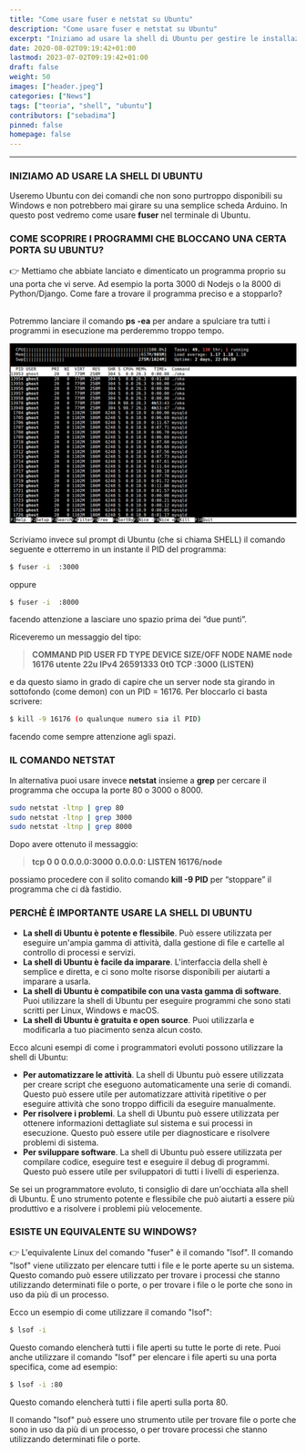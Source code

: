 ```yaml
---
title: "Come usare fuser e netstat su Ubuntu"
description: "Come usare fuser e netstat su Ubuntu"
excerpt: "Iniziamo ad usare la shell di Ubuntu per gestire le installazioni di Domotica più evolute. Useremo Ubuntu per applicazioni complesse che non potrebbero mai girare su una semplice scheda Arduino."
date: 2020-08-02T09:19:42+01:00
lastmod: 2023-07-02T09:19:42+01:00
draft: false
weight: 50
images: ["header.jpeg"]
categories: ["News"]
tags: ["teoria", "shell", "ubuntu"]
contributors: ["sebadima"]
pinned: false
homepage: false
---
```




* * * 
### INIZIAMO AD USARE LA SHELL DI UBUNTU 

Useremo Ubuntu con dei comandi che non sono purtroppo disponibili su Windows e non potrebbero mai girare su una semplice scheda Arduino. In questo post vedremo come usare **fuser** nel terminale di Ubuntu.


### COME SCOPRIRE I PROGRAMMI CHE BLOCCANO UNA CERTA PORTA SU UBUNTU?

<div class="alert alert-doks d-flexflex-shrink-1" role="alert"> 👉 
Mettiamo che abbiate lanciato e dimenticato un programma proprio su una porta che vi serve. Ad esempio la porta 3000 di Nodejs o la 8000 di Python/Django. Come fare a trovare il programma preciso e a stopparlo?
</div>

<br>

Potremmo lanciare il comando **ps -ea** per andare a spulciare tra tutti i programmi in esecuzione ma perderemmo troppo tempo. 

<img class="x figure-img img-fluid lazyload blur-up" width="800" alt=" esemoio del comando ps su ubuntu" src="images/101.png">

<br>
<br>
Scriviamo invece sul prompt di Ubuntu (che si chiama SHELL) il comando seguente e otterremo in un instante il PID del programma:

```bash
$ fuser -i  :3000
```

oppure

```bash
$ fuser -i  :8000
```

facendo attenzione a lasciare uno spazio prima dei “due punti”.

Riceveremo un messaggio del tipo:


> **COMMAND PID USER FD TYPE DEVICE SIZE/OFF NODE NAME
node 16176 utente 22u IPv4 26591333 0t0 TCP :3000 (LISTEN)**

e da questo siamo in grado di capire che un server node sta girando in sottofondo (come demon) con un PID = 16176.
Per bloccarlo ci basta scrivere:

```bash
$ kill -9 16176 (o qualunque numero sia il PID)
```

facendo come sempre attenzione agli spazi.

### IL COMANDO NETSTAT

In alternativa puoi usare invece **netstat** insieme a **grep** per cercare il programma che occupa la porte 80 o 3000 o 8000.

```bash
sudo netstat -ltnp | grep 80
sudo netstat -ltnp | grep 3000
sudo netstat -ltnp | grep 8000
```

Dopo avere ottenuto il messaggio:

> **tcp 0 0 0.0.0.0:3000 0.0.0.0: LISTEN 16176/node**

possiamo procedere con il solito comando **kill -9 PID** per “stoppare” il programma che ci dà fastidio.


### PERCHÈ È IMPORTANTE USARE LA SHELL DI UBUNTU


- **La shell di Ubuntu è potente e flessibile**. Può essere utilizzata per eseguire un'ampia gamma di attività, dalla gestione di file e cartelle al controllo di processi e servizi.
- **La shell di Ubuntu è facile da imparare**. L'interfaccia della shell è semplice e diretta, e ci sono molte risorse disponibili per aiutarti a imparare a usarla.
- **La shell di Ubuntu è compatibile con una vasta gamma di software**. Puoi utilizzare la shell di Ubuntu per eseguire programmi che sono stati scritti per Linux, Windows e macOS.
- **La shell di Ubuntu è gratuita e open source**. Puoi utilizzarla e modificarla a tuo piacimento senza alcun costo.

Ecco alcuni esempi di come i programmatori evoluti possono utilizzare la shell di Ubuntu:

- **Per automatizzare le attività**. 
La shell di Ubuntu può essere utilizzata per creare script che eseguono automaticamente una serie di comandi. Questo può essere utile per automatizzare attività ripetitive o per eseguire attività che sono troppo difficili da eseguire manualmente.
- **Per risolvere i problemi**. 
La shell di Ubuntu può essere utilizzata per ottenere informazioni dettagliate sul sistema e sui processi in esecuzione. Questo può essere utile per diagnosticare e risolvere problemi di sistema.
- **Per sviluppare software**. La shell di Ubuntu può essere utilizzata per compilare codice, eseguire test e eseguire il debug di programmi. Questo può essere utile per sviluppatori di tutti i livelli di esperienza.

Se sei un programmatore evoluto, ti consiglio di dare un'occhiata alla shell di Ubuntu. È uno strumento potente e flessibile che può aiutarti a essere più produttivo e a risolvere i problemi più velocemente.



### ESISTE UN EQUIVALENTE SU WINDOWS?

<div class="alert alert-doks d-flexflex-shrink-1" role="alert"> 👉 
L'equivalente Linux del comando "fuser" è il comando "lsof". Il comando "lsof" viene utilizzato per elencare tutti i file e le porte aperte su un sistema. Questo comando può essere utilizzato per trovare i processi che stanno utilizzando determinati file o porte, o per trovare i file o le porte che sono in uso da più di un processo.
</div>

Ecco un esempio di come utilizzare il comando "lsof":

```bash
$ lsof -i
```

Questo comando elencherà tutti i file aperti su tutte le porte di rete. Puoi anche utilizzare il comando "lsof" per elencare i file aperti su una porta specifica, come ad esempio:

```bash
$ lsof -i :80
```

Questo comando elencherà tutti i file aperti sulla porta 80.

Il comando "lsof" può essere uno strumento utile per trovare file o porte che sono in uso da più di un processo, o per trovare processi che stanno utilizzando determinati file o porte.

